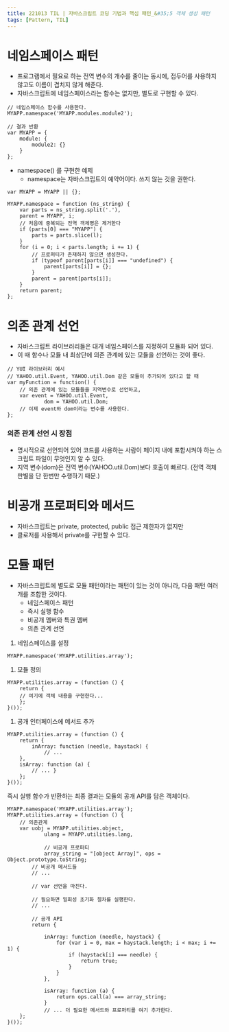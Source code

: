 ```yaml
---
title: 221013 TIL | 자바스크립트 코딩 기법과 핵심 패턴_&#35;5 객체 생성 패턴
tags: [Pattern, TIL]
---
```


# 네임스페이스 패턴

- 프로그램에서 필요로 하는 전역 변수의 개수를 줄이는 동시에, 접두어를 사용하지 않고도 이름이 겹치지 않게 해준다.
- 자바스크립트에 네임스페이스라는 함수는 없지만, 별도로 구현할 수 있다.

```tsx
// 네임스페이스 함수를 사용한다.
MYAPP.namespace('MYAPP.modules.module2');

// 결과 반환
var MYAPP = {
	module: {
		module2: {}
	}
};

```

- namespace() 를 구현한 예제
    - namespace는 자바스크립트의 예약어이다. 쓰지 않는 것을 권한다.

```tsx
var MYAPP = MYAPP || {};

MYAPP.namespace = function (ns_string) { 
	var parts = ns_string.split('.'),
	parent = MYAPP, i;
	// 처음에 중복되는 전역 객체명은 제거한다
	if (parts[0] === "MYAPP") { 
		parts = parts.slice(l);
	}
	for (i = 0; i < parts.length; i += 1) {
		// 프로퍼티가 존재하지 않으면 생성한다.
		if (typeof parent[parts[i]] === "undefined") { 
			parent[parts[i]] = {};
		}
		parent = parent[parts[i]];
	}
	return parent;
};
```

# 의존 관계 선언

- 자바스크립트 라이브러리들은 대개 네임스페이스를 지정하여 모듈화 되어 있다.
- 이 때 함수나 모듈 내 최상단에 의존 관계에 있는 모듈을 선언하는 것이 좋다.

```tsx
// YUI 라이브러리 예시
// YAHOO.util.Event, YAHOO.util.Dom 같은 모듈이 추가되어 있다고 할 때
var myFunction = function() {
	// 의존 관계에 있는 모듈들을 지역변수로 선언하고,
	var event = YAHOO.util.Event,
			dom = YAHOO.util.Dom;
	// 이제 event와 dom이라는 변수를 사용한다.
};
```

### 의존 관계 선언 시 장점

- 명시적으로 선언되어 있어 코드를 사용하는 사람이 페이지 내에 포함시켜야 하는 스크립트 파일이 무엇인지 알 수 있다.
- 지역 변수(dom)은 전역 변수(YAHOO.util.Dom)보다 호출이 빠르다. (전역 객체 판별을 단 한번만 수행하기 때문.)

# 비공개 프로퍼티와 메서드

- 자바스크립트는 private, protected, public 접근 제한자가 없지만
- 클로저를 사용해서 private를 구현할 수 있다.

# 모듈 패턴

- 자바스크립트에 별도로 모듈 패턴이라는 패턴이 있는 것이 아니라, 다음 패턴 여러 개를 조합한 것이다.
    - 네임스페이스 패턴
    - 즉시 실행 함수
    - 비공개 멤버와 특권 멤버
    - 의존 관계 선언
1. 네임스페이스를 설정

```tsx
MYAPP.namespace('MYAPP.utilities.array'); 
```

1. 모듈 정의

```tsx
MYAPP.utilities.array = (function () { 
	return {
	// 여기에 객체 내용을 구현한다...
	}; 
}());
```

1. 공개 인터페이스에 메서드 추가

```tsx
MYAPP.utilities.array = (function () { 
	return {
		inArray: function (needle, haystack) { 
			// ...
	},
	isArray: function (a) {
		// ... }
	}; 
}());
```

즉시 실행 함수가 반환하는 최종 결과는 모듈의 공개 API를 담은 객체이다.

```tsx
MYAPP.namespace('MYAPP.utilities.array'); 
MYAPP.utilities.array = (function () {
	// 의존관계
	var uobj = MYAPP.utilities.object, 
			ulang = MYAPP.utilities.lang,

			// 비공개 프로퍼티
			array_string = "[object Array]", ops = Object.prototype.toString;
		// 비공개 메서드들 
		// ...

		// var 선언을 마친다.
		
		// 필요하면 일회성 초기화 절차를 실행한다.
		// ...

		// 공개 API
		return {

			inArray: function (needle, haystack) {
				for (var i = 0, max = haystack.length; i < max; i += 1) {
					if (haystack[i] === needle) { 
						return true;
					}
				}
			},

			isArray: function (a) {
				return ops.call(a) === array_string;
			}
			// ... 더 필요한 메서드와 프로퍼티를 여기 추가한다. 
	};
}());
```